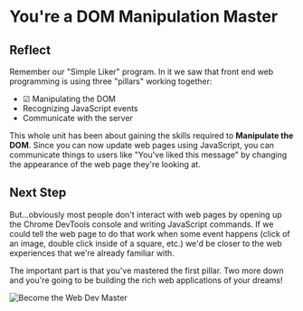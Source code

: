 # You're a DOM Manipulation Master

## Reflect

Remember our "Simple Liker" program. In it we saw that front end web
programming is using three "pillars" working together:

- &#x2611; Manipulating the DOM
- Recognizing JavaScript events
- Communicate with the server

This whole unit has been about gaining the skills required to **Manipulate the
DOM**. Since you can now update web pages using JavaScript, you can communicate
things to users like "You've liked this message" by changing the appearance of
the web page they're looking at.

## Next Step

But...obviously most people don't interact with web pages by opening up the
Chrome DevTools console and writing JavaScript commands. If we could tell the
web page to do that work when some event happens (click of an image, double
click inside of a square, etc.) we'd be closer to the web experiences that
we're already familiar with.

The important part is that you've mastered the first pillar. Two more down and
you're going to be building the rich web applications of your dreams!

![Become the Web Dev Master](https://media.giphy.com/media/8FhZhwMwalKvwis9v5/giphy.gif)
